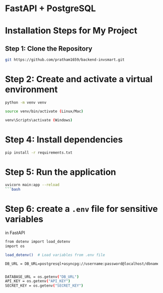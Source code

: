 # FastAPI + PostgreSQL

# Installation Steps for My Project

## Step 1: Clone the Repository

```bash
git https://github.com/pratham1659/backend-invsmart.git
```

# Step 2: Create and activate a virtual environment

```bash
python -m venv venv
```

```bash
source venv/bin/activate (Linux/Mac)
```

```bash
venv\Scripts\activate (Windows)
```

# Step 4: Install dependencies

```bash
pip install -r requirements.txt
```

# Step 5: Run the application

````bash
uvicorn main:app --reload
```bash
````

# Step 6: create a `.env` file for sensitive variables

in FastAPI

```bash
from dotenv import load_dotenv
import os

load_dotenv()  # Load variables from .env file

DB_URL = DB_URL=postgresql+asyncpg://username:password@localhost/dbname


DATABASE_URL = os.getenv("DB_URL")
API_KEY = os.getenv("API_KEY")
SECRET_KEY = os.getenv("SECRET_KEY")
```
